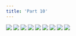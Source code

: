 ```yaml
---
title: 'Part 10'
---
```


![](shell86.jpg)
![](shell87.jpg)
![](shell88.jpg)
![](shell89.jpg)
![](shell90.jpg)
![](shell91.jpg)
![](shell92.jpg)
![](shell93.jpg)
![](shell94.jpg)